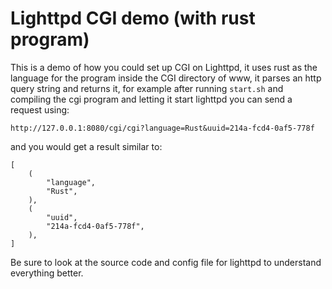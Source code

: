 # Lighttpd CGI demo (with rust program)
This is a demo of how you could set up CGI on Lighttpd, it uses rust
as the language for the program inside the CGI directory of www, it
parses an http query string and returns it, for example after running
`start.sh` and compiling the cgi program and letting it start lighttpd
you can send a request using:

```
http://127.0.0.1:8080/cgi/cgi?language=Rust&uuid=214a-fcd4-0af5-778f
```

and you would get a result similar to:

```
[
    (
        "language",
        "Rust",
    ),
    (
        "uuid",
        "214a-fcd4-0af5-778f",
    ),
]
```

Be sure to look at the source code and config file for lighttpd to
understand everything better.
